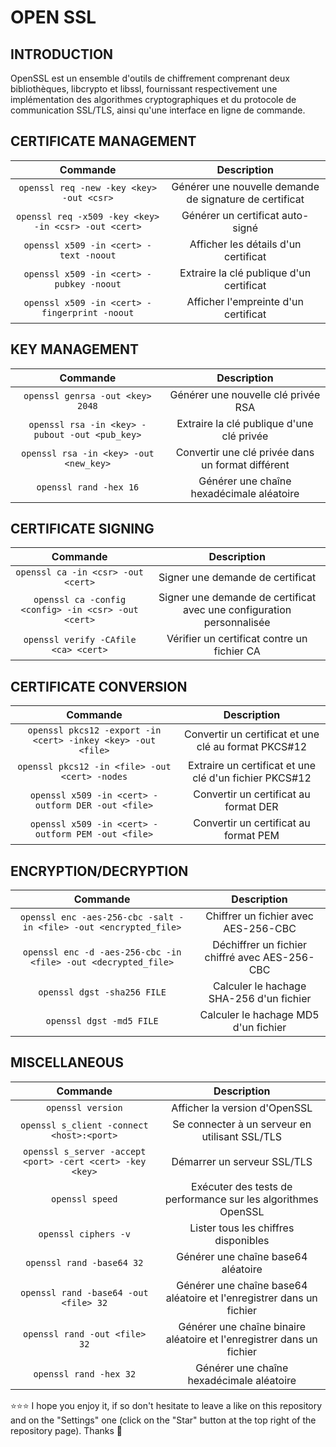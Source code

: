 # OPEN SSL

## INTRODUCTION
OpenSSL est un ensemble d'outils de chiffrement comprenant deux bibliothèques, libcrypto et libssl, fournissant respectivement une implémentation des algorithmes cryptographiques et du protocole de communication SSL/TLS, ainsi qu'une interface en ligne de commande.

## CERTIFICATE MANAGEMENT
| Commande | Description |
| :---: | :---: |
| `openssl req -new -key <key> -out <csr>` | Générer une nouvelle demande de signature de certificat |
| `openssl req -x509 -key <key> -in <csr> -out <cert>` | Générer un certificat auto-signé |
| `openssl x509 -in <cert> -text -noout` | Afficher les détails d'un certificat |
| `openssl x509 -in <cert> -pubkey -noout` | Extraire la clé publique d'un certificat |
| `openssl x509 -in <cert> -fingerprint -noout` | Afficher l'empreinte d'un certificat |

## KEY MANAGEMENT
| Commande | Description |
| :---: | :---: |
| `openssl genrsa -out <key> 2048` | Générer une nouvelle clé privée RSA |
| `openssl rsa -in <key> -pubout -out <pub_key>` | Extraire la clé publique d'une clé privée |
| `openssl rsa -in <key> -out <new_key>` | Convertir une clé privée dans un format différent |
| `openssl rand -hex 16` | Générer une chaîne hexadécimale aléatoire |

## CERTIFICATE SIGNING
| Commande | Description |
| :---: | :---: |
| `openssl ca -in <csr> -out <cert>` | Signer une demande de certificat |
| `openssl ca -config <config> -in <csr> -out <cert>` | Signer une demande de certificat avec une configuration personnalisée |
| `openssl verify -CAfile <ca> <cert>` | Vérifier un certificat contre un fichier CA |

## CERTIFICATE CONVERSION
| Commande | Description |
| :---: | :---: |
| `openssl pkcs12 -export -in <cert> -inkey <key> -out <file>` | Convertir un certificat et une clé au format PKCS#12 |
| `openssl pkcs12 -in <file> -out <cert> -nodes` | Extraire un certificat et une clé d'un fichier PKCS#12 |
| `openssl x509 -in <cert> -outform DER -out <file>` | Convertir un certificat au format DER |
| `openssl x509 -in <cert> -outform PEM -out <file>` | Convertir un certificat au format PEM |

## ENCRYPTION/DECRYPTION
| Commande | Description |
| :---: | :---: |
| `openssl enc -aes-256-cbc -salt -in <file> -out <encrypted_file>` | Chiffrer un fichier avec AES-256-CBC |
| `openssl enc -d -aes-256-cbc -in <file> -out <decrypted_file>` | Déchiffrer un fichier chiffré avec AES-256-CBC |
| `openssl dgst -sha256 FILE` | Calculer le hachage SHA-256 d'un fichier |
| `openssl dgst -md5 FILE` | Calculer le hachage MD5 d'un fichier |

## MISCELLANEOUS
| Commande | Description |
| :---: | :---: |
| `openssl version` | Afficher la version d'OpenSSL |
| `openssl s_client -connect <host>:<port>` | Se connecter à un serveur en utilisant SSL/TLS |
| `openssl s_server -accept <port> -cert <cert> -key <key>` | Démarrer un serveur SSL/TLS |
| `openssl speed` | Exécuter des tests de performance sur les algorithmes OpenSSL |
| `openssl ciphers -v` | Lister tous les chiffres disponibles |
| `openssl rand -base64 32` | Générer une chaîne base64 aléatoire |
| `openssl rand -base64 -out <file> 32` | Générer une chaîne base64 aléatoire et l'enregistrer dans un fichier |
| `openssl rand -out <file> 32` | Générer une chaîne binaire aléatoire et l'enregistrer dans un fichier |
| `openssl rand -hex 32` | Générer une chaîne hexadécimale aléatoire |

⭐⭐⭐ I hope you enjoy it, if so don't hesitate to leave a like on this repository and on the "Settings" one (click on the "Star" button at the top right of the repository page). Thanks 🤗
